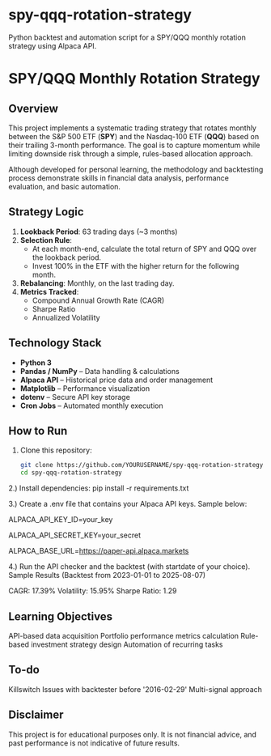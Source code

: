 # spy-qqq-rotation-strategy
Python backtest and automation script for a SPY/QQQ monthly rotation strategy using Alpaca API.

# SPY/QQQ Monthly Rotation Strategy

## Overview
This project implements a systematic trading strategy that rotates monthly between the S&P 500 ETF (**SPY**) and the Nasdaq-100 ETF (**QQQ**) based on their trailing 3-month performance. The goal is to capture momentum while limiting downside risk through a simple, rules-based allocation approach.

Although developed for personal learning, the methodology and backtesting process demonstrate skills in financial data analysis, performance evaluation, and basic automation.

## Strategy Logic
1. **Lookback Period**: 63 trading days (~3 months)
2. **Selection Rule**:  
   - At each month-end, calculate the total return of SPY and QQQ over the lookback period.
   - Invest 100% in the ETF with the higher return for the following month.
3. **Rebalancing**: Monthly, on the last trading day.
4. **Metrics Tracked**:
   - Compound Annual Growth Rate (CAGR)
   - Sharpe Ratio
   - Annualized Volatility

## Technology Stack
- **Python 3**
- **Pandas / NumPy** – Data handling & calculations
- **Alpaca API** – Historical price data and order management
- **Matplotlib** – Performance visualization
- **dotenv** – Secure API key storage
- **Cron Jobs** – Automated monthly execution

## How to Run
1. Clone this repository:
   ```bash
   git clone https://github.com/YOURUSERNAME/spy-qqq-rotation-strategy.git
   cd spy-qqq-rotation-strategy

2.) Install dependencies:
pip install -r requirements.txt

3.) Create a .env file that contains your Alpaca API keys. Sample below:

ALPACA_API_KEY_ID=your_key

ALPACA_API_SECRET_KEY=your_secret

ALPACA_BASE_URL=https://paper-api.alpaca.markets

4.) Run the API checker and the backtest (with startdate of your choice).
Sample Results
(Backtest from 2023-01-01 to 2025-08-07)

CAGR: 17.39%
Volatility: 15.95%
Sharpe Ratio: 1.29

## Learning Objectives
API-based data acquisition
Portfolio performance metrics calculation
Rule-based investment strategy design
Automation of recurring tasks

## To-do
Killswitch
Issues with backtester before '2016-02-29'
Multi-signal approach

## Disclaimer
This project is for educational purposes only. It is not financial advice, and past performance is not indicative of future results.
